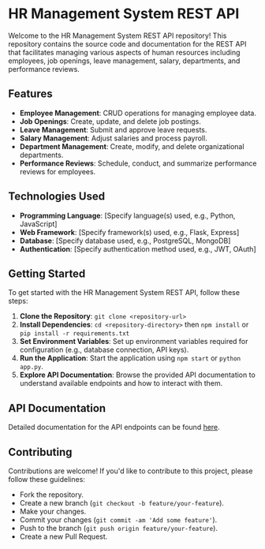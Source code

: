 # HR Management System REST API

Welcome to the HR Management System REST API repository! This repository contains the source code and documentation for the REST API that facilitates managing various aspects of human resources including employees, job openings, leave management, salary, departments, and performance reviews.

## Features

- **Employee Management**: CRUD operations for managing employee data.
- **Job Openings**: Create, update, and delete job postings.
- **Leave Management**: Submit and approve leave requests.
- **Salary Management**: Adjust salaries and process payroll.
- **Department Management**: Create, modify, and delete organizational departments.
- **Performance Reviews**: Schedule, conduct, and summarize performance reviews for employees.

## Technologies Used

- **Programming Language**: [Specify language(s) used, e.g., Python, JavaScript]
- **Web Framework**: [Specify framework(s) used, e.g., Flask, Express]
- **Database**: [Specify database used, e.g., PostgreSQL, MongoDB]
- **Authentication**: [Specify authentication method used, e.g., JWT, OAuth]

## Getting Started

To get started with the HR Management System REST API, follow these steps:

1. **Clone the Repository**: `git clone <repository-url>`
2. **Install Dependencies**: `cd <repository-directory>` then `npm install` or `pip install -r requirements.txt`
3. **Set Environment Variables**: Set up environment variables required for configuration (e.g., database connection, API keys).
4. **Run the Application**: Start the application using `npm start` or `python app.py`.
5. **Explore API Documentation**: Browse the provided API documentation to understand available endpoints and how to interact with them.

## API Documentation

Detailed documentation for the API endpoints can be found [here](https://documenter.getpostman.com/view/33815865/2sA3BgBvx9).

## Contributing

Contributions are welcome! If you'd like to contribute to this project, please follow these guidelines:

- Fork the repository.
- Create a new branch (`git checkout -b feature/your-feature`).
- Make your changes.
- Commit your changes (`git commit -am 'Add some feature'`).
- Push to the branch (`git push origin feature/your-feature`).
- Create a new Pull Request.
